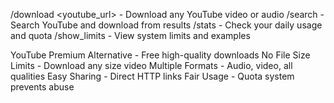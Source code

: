 /download <youtube_url> - Download any YouTube video or audio
/search <query> - Search YouTube and download from results
/stats - Check your daily usage and quota
/show_limits - View system limits and examples

YouTube Premium Alternative - Free high-quality downloads
No File Size Limits - Download any size video
Multiple Formats - Audio, video, all qualities
Easy Sharing - Direct HTTP links
Fair Usage - Quota system prevents abuse
